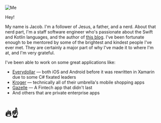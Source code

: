 ![Me](https://jacobzivandesign.com/images/memoji.png)


Hey!

My name is Jacob. I'm a follower of Jesus, a father, and a nerd. About that nerd part, I'm a staff software engineer who's passionate about the Swift and Kotlin languages, and the author of [this blog](https://jacobzivandesign.com). I've been fortunate enough to be mentored by some of the brightest and kindest people I've ever met. They are certainly a major part of why I've made it to where I'm at, and I'm very grateful.

I've been able to work on some great applications like:
- [Everydollar](https://apps.apple.com/us/app/everydollar-personal-budget/id942571931) — both iOS and Android before it was rewritten in Xamarin due to some C# fixated leaders
- [Kroger](https://apps.apple.com/us/developer/the-kroger-co/id403901189?see-all=i-phonei-pad-apps) — technically all of their umbrella's mobile shopping apps
- [Gazelle](https://www.ramseysolutions.com/gazelle) — A Fintech app that didn't last
- And others that are private enterprise apps


# 🔥☝️
